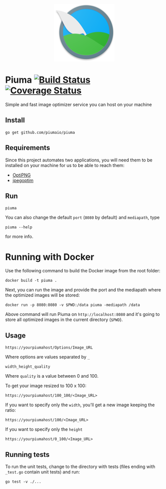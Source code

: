 <p align="center"><img src="https://raw.githubusercontent.com/astagi/mystatics/master/piuma/Piuma_rounded_1.png" width='192' height="183" /></p>


# Piuma    [![Build Status](https://travis-ci.org/piumaio/piuma.svg?branch=master)](https://travis-ci.org/piumaio/piuma) [![Coverage Status](https://img.shields.io/codecov/c/github/piumaio/piuma.svg)](https://codecov.io/gh/piumaio/piuma)

Simple and fast image optimizer service you can host on your machine

## Install

```
go get github.com/piumaio/piuma
```

## Requirements

Since this project automates two applications, you will need them to be installed on your machine for us to be able to reach them:

- [OptiPNG](http://optipng.sourceforge.net/)
- [jpegoptim](https://github.com/tjko/jpegoptim)

## Run

```
piuma
```

You can also change the default `port` (`8080` by default) and `mediapath`, type

```
piuma --help
```

for more info.

# Running with Docker

Use the following command to build the Docker image from the root folder:

```
docker build -t piuma .
```

Next, you can run the image and provide the port and the mediapath where the optimized images will be stored:
```
docker run -p 8080:8080 -v $PWD:/data piuma -mediapath /data
```

Above command will run Piuma on ```http://localhost:8080``` and it's going to store all optimized images in the current directory (```$PWD```).

## Usage

    https://yourpiumahost/Options/Image_URL

Where options are values separated by `_`

    width_height_quality

Where `quality` is a value between 0 and 100.

To get your image resized to 100 x 100:

    https://yourpiumahost/100_100/<Image_URL>

If you want to specify only the `width`, you'll get a new image keeping the ratio:

    https://yourpiumahost/100/<Image_URL>

If you want to specify only the `height`

    https://yourpiumahost/0_100/<Image_URL>

## Running tests
To run the unit tests, change to the directory with tests (files ending with ```_test.go``` contain unit tests) and run:

```
go test -v ./...
```
